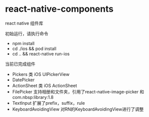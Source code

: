 # react-native-components
react native 组件库

初始运行，请执行命令
- npm install
- cd ./ios && pod install
- cd .. && react-native run-ios

当前已完成组件
- Pickers 类 iOS UIPickerView
- DatePicker
- ActionSheet 类 iOS ActionSheet
- FilePicker 支持相册和文件夹，引用了react-native-image-picker 和 com.nbsp:library:1.8
- TextInput 扩展了prefix，suffix，rule
- KeyboardAvoidingView 对RN的KeyboardAvoidingView进行了调整
